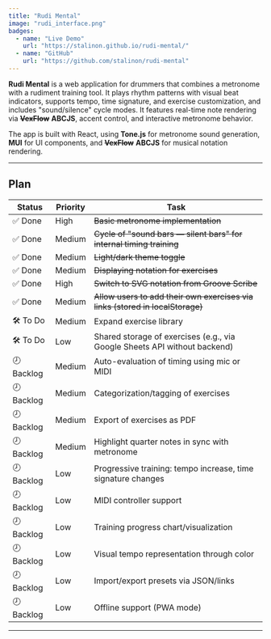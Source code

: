 ```yaml
---
title: "Rudi Mental"
image: "rudi_interface.png"
badges:
  - name: "Live Demo"
    url: "https://stalinon.github.io/rudi-mental/"
  - name: "GitHub"
    url: "https://github.com/stalinon/rudi-mental"
---
```


**Rudi Mental** is a web application for drummers that combines a metronome with a rudiment training tool. It plays rhythm patterns with visual beat indicators, supports tempo, time signature, and exercise customization, and includes "sound/silence" cycle modes. It features real-time note rendering via ~~**VexFlow**~~ **ABCJS**, accent control, and interactive metronome behavior.

The app is built with React, using **Tone.js** for metronome sound generation, **MUI** for UI components, and ~~**VexFlow**~~ **ABCJS** for musical notation rendering.

---

## Plan

| Status   | Priority  | Task                                                                                   |
|----------|-----------|----------------------------------------------------------------------------------------|
| ✅ Done   | High      | ~~Basic metronome implementation~~                                                         |
| ✅ Done   | Medium    | ~~Cycle of "sound bars — silent bars" for internal timing training~~                       |
| ✅ Done   | Medium    | ~~Light/dark theme toggle~~                                                                |
| ✅ Done   | Medium    | ~~Displaying notation for exercises~~                                                      |
| ✅ Done | High      | ~~Switch to SVG notation from Groove Scribe~~                                              |
| ✅ Done | Medium    | ~~Allow users to add their own exercises via links (stored in localStorage)~~              |
| 🛠️ To Do | Medium    | Expand exercise library                                                                |
| 🛠️ To Do | Low       | Shared storage of exercises (e.g., via Google Sheets API without backend)              |
| 🕗 Backlog | Medium  | Auto-evaluation of timing using mic or MIDI                                            |
| 🕗 Backlog | Medium  | Categorization/tagging of exercises                                                    |
| 🕗 Backlog | Medium  | Export of exercises as PDF                                                             |
| 🕗 Backlog | Medium    | Highlight quarter notes in sync with metronome                                         |
| 🕗 Backlog | Low     | Progressive training: tempo increase, time signature changes                          |
| 🕗 Backlog | Low     | MIDI controller support                                                                |
| 🕗 Backlog | Low     | Training progress chart/visualization                                                  |
| 🕗 Backlog | Low     | Visual tempo representation through color                                              |
| 🕗 Backlog | Low     | Import/export presets via JSON/links                                                   |
| 🕗 Backlog | Low     | Offline support (PWA mode)                                                              |

---
